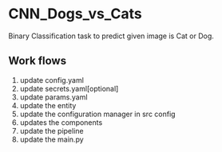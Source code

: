 # CNN_Dogs_vs_Cats
Binary Classification task to predict given image is Cat or Dog. 


## Work flows
1. update config.yaml
2. update secrets.yaml[optional]
3. update params.yaml
4. update the entity
5. update the configuration manager in src config
6. updates the components
7. update the pipeline
8. update the main.py
